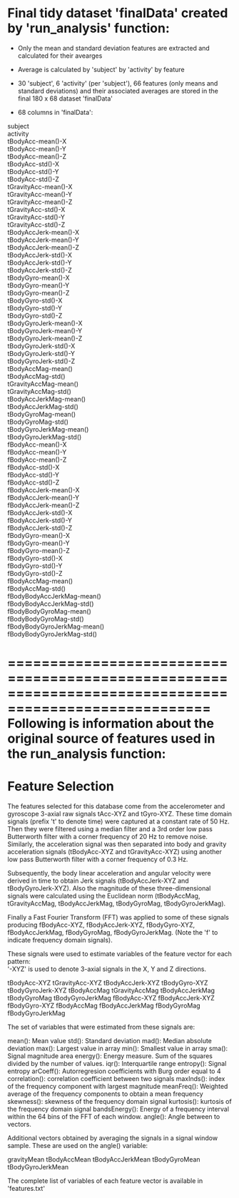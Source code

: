 Final tidy dataset 'finalData' created by 'run_analysis' function:
=================================================================

- Only the mean and standard deviation features are extracted and calculated for their avearges

- Average is calculated by 'subject' by 'activity' by feature

- 30 'subject', 6 'activity' (per 'subject'), 66 features (only means and standard deviations) and their associated averages are stored in the final 180 x 68 dataset 'finalData'

- 68 columns in 'finalData':

subject       
activity                                         
tBodyAcc-mean()-X           
tBodyAcc-mean()-Y          
tBodyAcc-mean()-Z           
tBodyAcc-std()-X            
tBodyAcc-std()-Y            
tBodyAcc-std()-Z           
tGravityAcc-mean()-X        
tGravityAcc-mean()-Y        
tGravityAcc-mean()-Z        
tGravityAcc-std()-X        
tGravityAcc-std()-Y         
tGravityAcc-std()-Z         
tBodyAccJerk-mean()-X       
tBodyAccJerk-mean()-Y      
tBodyAccJerk-mean()-Z       
tBodyAccJerk-std()-X        
tBodyAccJerk-std()-Y        
tBodyAccJerk-std()-Z       
tBodyGyro-mean()-X          
tBodyGyro-mean()-Y          
tBodyGyro-mean()-Z          
tBodyGyro-std()-X          
tBodyGyro-std()-Y           
tBodyGyro-std()-Z           
tBodyGyroJerk-mean()-X      
tBodyGyroJerk-mean()-Y     
tBodyGyroJerk-mean()-Z      
tBodyGyroJerk-std()-X       
tBodyGyroJerk-std()-Y       
tBodyGyroJerk-std()-Z      
tBodyAccMag-mean()          
tBodyAccMag-std()           
tGravityAccMag-mean()       
tGravityAccMag-std()       
tBodyAccJerkMag-mean()      
tBodyAccJerkMag-std()       
tBodyGyroMag-mean()         
tBodyGyroMag-std()         
tBodyGyroJerkMag-mean()     
tBodyGyroJerkMag-std()      
fBodyAcc-mean()-X           
fBodyAcc-mean()-Y          
fBodyAcc-mean()-Z           
fBodyAcc-std()-X            
fBodyAcc-std()-Y            
fBodyAcc-std()-Z           
fBodyAccJerk-mean()-X       
fBodyAccJerk-mean()-Y       
fBodyAccJerk-mean()-Z       
fBodyAccJerk-std()-X       
fBodyAccJerk-std()-Y        
fBodyAccJerk-std()-Z        
fBodyGyro-mean()-X          
fBodyGyro-mean()-Y         
fBodyGyro-mean()-Z          
fBodyGyro-std()-X           
fBodyGyro-std()-Y           
fBodyGyro-std()-Z          
fBodyAccMag-mean()          
fBodyAccMag-std()           
fBodyBodyAccJerkMag-mean()  
fBodyBodyAccJerkMag-std()       
fBodyBodyGyroMag-mean()       
fBodyBodyGyroMag-std()       
fBodyBodyGyroJerkMag-mean()       
fBodyBodyGyroJerkMag-std()

======================================================================================================
Following is information about the original source of features used in the run_analysis function:
======================================================================================================

Feature Selection 
=================

The features selected for this database come from the accelerometer and gyroscope 3-axial raw signals tAcc-XYZ and tGyro-XYZ. These time domain signals (prefix 't' to denote time) were captured at a constant rate of 50 Hz. Then they were filtered using a median filter and a 3rd order low pass Butterworth filter with a corner frequency of 20 Hz to remove noise. Similarly, the acceleration signal was then separated into body and gravity acceleration signals (tBodyAcc-XYZ and tGravityAcc-XYZ) using another low pass Butterworth filter with a corner frequency of 0.3 Hz. 

Subsequently, the body linear acceleration and angular velocity were derived in time to obtain Jerk signals (tBodyAccJerk-XYZ and tBodyGyroJerk-XYZ). Also the magnitude of these three-dimensional signals were calculated using the Euclidean norm (tBodyAccMag, tGravityAccMag, tBodyAccJerkMag, tBodyGyroMag, tBodyGyroJerkMag). 

Finally a Fast Fourier Transform (FFT) was applied to some of these signals producing fBodyAcc-XYZ, fBodyAccJerk-XYZ, fBodyGyro-XYZ, fBodyAccJerkMag, fBodyGyroMag, fBodyGyroJerkMag. (Note the 'f' to indicate frequency domain signals). 

These signals were used to estimate variables of the feature vector for each pattern:  
'-XYZ' is used to denote 3-axial signals in the X, Y and Z directions.

tBodyAcc-XYZ
tGravityAcc-XYZ
tBodyAccJerk-XYZ
tBodyGyro-XYZ
tBodyGyroJerk-XYZ
tBodyAccMag
tGravityAccMag
tBodyAccJerkMag
tBodyGyroMag
tBodyGyroJerkMag
fBodyAcc-XYZ
fBodyAccJerk-XYZ
fBodyGyro-XYZ
fBodyAccMag
fBodyAccJerkMag
fBodyGyroMag
fBodyGyroJerkMag

The set of variables that were estimated from these signals are: 

mean(): Mean value
std(): Standard deviation
mad(): Median absolute deviation 
max(): Largest value in array
min(): Smallest value in array
sma(): Signal magnitude area
energy(): Energy measure. Sum of the squares divided by the number of values. 
iqr(): Interquartile range 
entropy(): Signal entropy
arCoeff(): Autorregresion coefficients with Burg order equal to 4
correlation(): correlation coefficient between two signals
maxInds(): index of the frequency component with largest magnitude
meanFreq(): Weighted average of the frequency components to obtain a mean frequency
skewness(): skewness of the frequency domain signal 
kurtosis(): kurtosis of the frequency domain signal 
bandsEnergy(): Energy of a frequency interval within the 64 bins of the FFT of each window.
angle(): Angle between to vectors.

Additional vectors obtained by averaging the signals in a signal window sample. These are used on the angle() variable:

gravityMean
tBodyAccMean
tBodyAccJerkMean
tBodyGyroMean
tBodyGyroJerkMean

The complete list of variables of each feature vector is available in 'features.txt'
